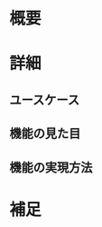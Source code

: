<!-- 他の人にやってもらうissueであれば、伝わるように具体的に書く -->

# 概要
<!-- 追加したい機能についての説明を書く（理由が重要であれば理由も書く） -->

# 詳細
## ユースケース
<!-- ユースケース（その機能をどう使うか・使う手順、具体例があるとわかりやすい）  -->

## 機能の見た目
<!-- 機能の見た目(UI)  -->

## 機能の実現方法
<!-- どのような方法でその機能を実装するか -->

# 補足
<!-- その他、注意点など -->